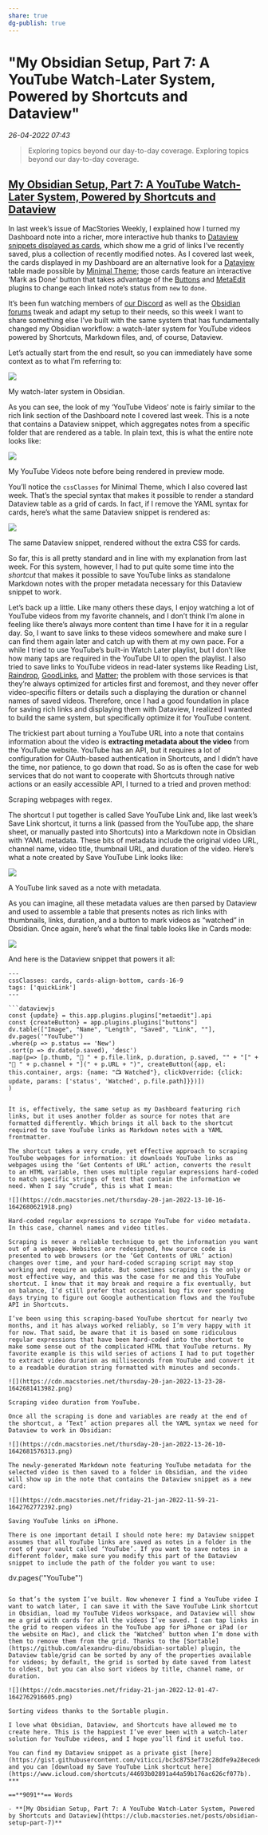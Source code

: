 ```yaml
---
share: true
dg-publish: true
---
```

# "My Obsidian Setup, Part 7: A YouTube Watch-Later System, Powered by Shortcuts and Dataview"

*26-04-2022 07:43* 

> Exploring topics beyond our day-to-day coverage.
Exploring topics beyond our day-to-day coverage.

## [My Obsidian Setup, Part 7: A YouTube Watch-Later System, Powered by Shortcuts and Dataview](https://club.macstories.net/posts/obsidian-setup-part-7)

In last week’s issue of MacStories Weekly, I explained how I turned my Dashboard note into a richer, more interactive hub thanks to [Dataview snippets displayed as cards](https://club.macstories.net/posts/my-obsidian-setup-part-6-dataview-and-cards-for-recent-notes-and-rich-links), which show me a grid of links I’ve recently saved, plus a collection of recently modified notes. As I covered last week, the cards displayed in my Dashboard are an alternative look for a [Dataview](https://github.com/blacksmithgu/obsidian-dataview) table made possible by [Minimal Theme](https://github.com/kepano/obsidian-minimal); those cards feature an interactive ‘Mark as Done’ button that takes advantage of the [Buttons](https://github.com/shabegom/buttons) and [MetaEdit](https://github.com/chhoumann/MetaEdit) plugins to change each linked note’s status from `new` to `done`.

It’s been fun watching members of [our Discord](https://club.macstories.net/faq/discord) as well as the [Obsidian forums](https://forum.obsidian.md/) tweak and adapt my setup to their needs, so this week I want to share something else I’ve built with the same system that has fundamentally changed my Obsidian workflow: a watch-later system for YouTube videos powered by Shortcuts, Markdown files, and, of course, Dataview.

Let’s actually start from the end result, so you can immediately have some context as to what I’m referring to:

![](https://cdn.macstories.net/wednesday-19-jan-2022-15-42-34-1642603361385.png)

My watch-later system in Obsidian.

As you can see, the look of my ‘YouTube Videos’ note is fairly similar to the rich link section of the Dashboard note I covered last week. This is a note that contains a Dataview snippet, which aggregates notes from a specific folder that are rendered as a table. In plain text, this is what the entire note looks like:

![](https://cdn.macstories.net/friday-21-jan-2022-11-44-10-1642761855493.png)

My YouTube Videos note before being rendered in preview mode.

You’ll notice the `cssClasses` for Minimal Theme, which I also covered last week. That’s the special syntax that makes it possible to render a standard Dataview table as a grid of cards. In fact, if I remove the YAML syntax for cards, here’s what the same Dataview snippet is rendered as:

![](https://cdn.macstories.net/friday-21-jan-2022-11-46-48-1642762013215.png)

The same Dataview snippet, rendered without the extra CSS for cards.

So far, this is all pretty standard and in line with my explanation from last week. For this system, however, I had to put quite some time into the *shortcut* that makes it possible to save YouTube links as standalone Markdown notes with the proper metadata necessary for this Dataview snippet to work.

Let’s back up a little. Like many others these days, I enjoy watching a lot of YouTube videos from my favorite channels, and I don’t think I’m alone in feeling like there’s always more content than time I have for it in a regular day. So, I want to save links to these videos somewhere and make sure I can find them again later and catch up with them at my own pace. For a while I tried to use YouTube’s built-in Watch Later playlist, but I don’t like how many taps are required in the YouTube UI to open the playlist. I also tried to save links to YouTube videos in read-later systems like Reading List, [Raindrop](https://raindrop.io/), [GoodLinks](https://goodlinks.app/), and [Matter](https://hq.getmatter.app/); the problem with those services is that they’re always optimized for articles first and foremost, and they never offer video-specific filters or details such a displaying the duration or channel names of saved videos. Therefore, once I had a good foundation in place for saving rich links and displaying them with Dataview, I realized I wanted to build the same system, but specifically optimize it for YouTube content.

The trickiest part about turning a YouTube URL into a note that contains information about the video is **extracting metadata about the video** from the YouTube website. YouTube has an API, but it requires a lot of configuration for OAuth-based authentication in Shortcuts, and I didn’t have the time, nor patience, to go down that road. So as is often the case for web services that do not want to cooperate with Shortcuts through native actions or an easily accessible API, I turned to a tried and proven method:

Scraping webpages with regex.

The shortcut I put together is called Save YouTube Link and, like last week’s Save Link shortcut, it turns a link (passed from the YouTube app, the share sheet, or manually pasted into Shortcuts) into a Markdown note in Obsidian with YAML metadata. These bits of metadata include the original video URL, channel name, video title, thumbnail URL, and duration of the video. Here’s what a note created by Save YouTube Link looks like:

![](https://cdn.macstories.net/friday-21-jan-2022-11-52-00-1642762325976.png)

A YouTube link saved as a note with metadata.

As you can imagine, all these metadata values are then parsed by Dataview and used to assemble a table that presents notes as rich links with thumbnails, links, duration, and a button to mark videos as “watched” in Obsidian. Once again, here’s what the final table looks like in Cards mode:

![](https://cdn.macstories.net/friday-21-jan-2022-11-53-26-1642762415245.png)

And here is the Dataview snippet that powers it all:

```
---
cssClasses: cards, cards-align-bottom, cards-16-9
tags: ['quickLink']
---
```

```
```dataviewjs
const {update} = this.app.plugins.plugins["metaedit"].api
const {createButton} = app.plugins.plugins["buttons"]
dv.table(["Image", "Name", "Length", "Saved", "Link", ""], dv.pages('"YouTube"')
.where(p => p.status == 'New')
.sort(p => dv.date(p.saved), 'desc')
.map(p=> [p.thumb, "📝 " + p.file.link, p.duration, p.saved, "" + "[" + "🔗 " + p.channel + "](" + p.URL + ")", createButton({app, el: this.container, args: {name: "📺 Watched"}, clickOverride: {click: update, params: ['status', 'Watched', p.file.path]}})])
)
```
```

It is, effectively, the same setup as my Dashboard featuring rich links, but it uses another folder as source for notes that are formatted differently. Which brings it all back to the shortcut required to save YouTube links as Markdown notes with a YAML frontmatter.

The shortcut takes a very crude, yet effective approach to scraping YouTube webpages for information: it downloads YouTube links as webpages using the ‘Get Contents of URL’ action, converts the result to an HTML variable, then uses multiple regular expressions hard-coded to match specific strings of text that contain the information we need. When I say “crude”, this is what I mean:

![](https://cdn.macstories.net/thursday-20-jan-2022-13-10-16-1642680621918.png)

Hard-coded regular expressions to scrape YouTube for video metadata. In this case, channel names and video titles.

Scraping is never a reliable technique to get the information you want out of a webpage. Websites are redesigned, how source code is presented to web browsers (or the ‘Get Contents of URL’ action) changes over time, and your hard-coded scraping script may stop working and require an update. But sometimes scraping is the only or most effective way, and this was the case for me and this YouTube shortcut. I know that it may break and require a fix eventually, but on balance, I’d still prefer that occasional bug fix over spending days trying to figure out Google authentication flows and the YouTube API in Shortcuts.

I’ve been using this scraping-based YouTube shortcut for nearly two months, and it has always worked reliably, so I’m very happy with it for now. That said, be aware that it is based on some ridiculous regular expressions that have been hard-coded into the shortcut to make some sense out of the complicated HTML that YouTube returns. My favorite example is this wild series of actions I had to put together to extract video duration as milliseconds from YouTube and convert it to a readable duration string formatted with minutes and seconds.

![](https://cdn.macstories.net/thursday-20-jan-2022-13-23-28-1642681413982.png)

Scraping video duration from YouTube.

Once all the scraping is done and variables are ready at the end of the shortcut, a ‘Text’ action prepares all the YAML syntax we need for Dataview to work in Obsidian:

![](https://cdn.macstories.net/thursday-20-jan-2022-13-26-10-1642681576313.png)

The newly-generated Markdown note featuring YouTube metadata for the selected video is then saved to a folder in Obsidian, and the video will show up in the note that contains the Dataview snippet as a new card:

![](https://cdn.macstories.net/friday-21-jan-2022-11-59-21-1642762772392.png)

Saving YouTube links on iPhone.

There is one important detail I should note here: my Dataview snippet assumes that all YouTube links are saved as notes in a folder in the root of your vault called ‘YouTube’. If you want to save notes in a different folder, make sure you modify this part of the Dataview snippet to include the path of the folder you want to use:

```
dv.pages('"YouTube"')
```

So that’s the system I’ve built. Now whenever I find a YouTube video I want to watch later, I can save it with the Save YouTube Link shortcut in Obsidian, load my YouTube Videos workspace, and Dataview will show me a grid with cards for all the videos I’ve saved. I can tap links in the grid to reopen videos in the YouTube app for iPhone or iPad (or the website on Mac), and click the ‘Watched’ button when I’m done with them to remove them from the grid. Thanks to the [Sortable](https://github.com/alexandru-dinu/obsidian-sortable) plugin, the Dataview table/grid can be sorted by any of the properties available for videos; by default, the grid is sorted by date saved from latest to oldest, but you can also sort videos by title, channel name, or duration.

![](https://cdn.macstories.net/friday-21-jan-2022-12-01-47-1642762916605.png)

Sorting videos thanks to the Sortable plugin.

I love what Obsidian, Dataview, and Shortcuts have allowed me to create here. This is the happiest I’ve ever been with a watch-later solution for YouTube videos, and I hope you’ll find it useful too.

You can find my Dataview snippet as a private gist [here](https://gist.githubusercontent.com/viticci/bc3c8753ef73c28dfe9a28ecedece98b/raw/47bb45ce78c003ebbd93cf3060cd05f7ee4075f4/YouTube%2520Videos.md), and you can [download my Save YouTube Link shortcut here](https://www.icloud.com/shortcuts/44693b02891a44a59b176ac626cf077b).
***

==**9091**== Words

- **[My Obsidian Setup, Part 7: A YouTube Watch-Later System, Powered by Shortcuts and Dataview](https://club.macstories.net/posts/obsidian-setup-part-7)**